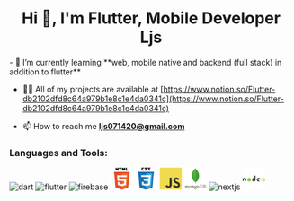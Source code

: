 <h1 align="center">Hi 👋, I'm Flutter, Mobile Developer Ljs</h1>
- 🌱 I’m currently learning **web, mobile native and backend (full stack) in addition to flutter**

- 👨‍💻 All of my projects are available at [https://www.notion.so/Flutter-db2102dfd8c64a979b1e8c1e4da0341c](https://www.notion.so/Flutter-db2102dfd8c64a979b1e8c1e4da0341c)

- 📫 How to reach me **ljs071420@gmail.com**

<p align="left">
</p>

<h3 align="left">Languages and Tools:</h3>
<p align="left">  <img src="https://www.vectorlogo.zone/logos/dartlang/dartlang-icon.svg" alt="dart" width="40" height="40"/> <img src="https://www.vectorlogo.zone/logos/flutterio/flutterio-icon.svg" alt="flutter" width="40" height="40"/> <img src="https://www.vectorlogo.zone/logos/firebase/firebase-icon.svg" alt="firebase" width="40" height="40"/> <img src="https://raw.githubusercontent.com/devicons/devicon/master/icons/html5/html5-original-wordmark.svg" alt="html5" width="40" height="40"/> <img src="https://raw.githubusercontent.com/devicons/devicon/master/icons/css3/css3-original-wordmark.svg" alt="css3" width="40" height="40"/> <img src="https://raw.githubusercontent.com/devicons/devicon/master/icons/javascript/javascript-original.svg" alt="javascript" width="40" height="40"/> <img src="https://raw.githubusercontent.com/devicons/devicon/master/icons/mongodb/mongodb-original-wordmark.svg" alt="mongodb" width="40" height="40"/> <img src="https://cdn.worldvectorlogo.com/logos/nextjs-2.svg" alt="nextjs" width="40" height="40"/>   <img src="https://raw.githubusercontent.com/devicons/devicon/master/icons/nodejs/nodejs-original-wordmark.svg" alt="nodejs" width="40" height="40"/>  </p>


